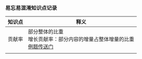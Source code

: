







###	易忘易混淆知识点记录



| 知识点 | 释义                                                         |
| ------ | ------------------------------------------------------------ |
| 贡献率 | 部分整体的比重<br />增长贡献率：部分内容的增量占整体增量的比重<br />[例题传送门](http://v.huatu.com/tiku/searchquestion?keyword=我国农村居民人均工资性收入的增加值对农村居民人均纯收入增加的贡献率&isRecommend=0&isHistory=0) |
|        |                                                              |

